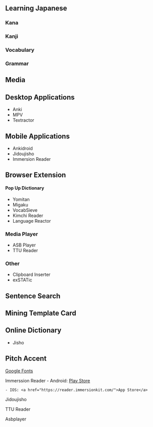 ## Learning Japanese
### Kana
### Kanji
### Vocabulary
### Grammar

## Media

## Desktop Applications
* Anki
* MPV
* Textractor

## Mobile Applications
* Ankidroid
* Jidoujisho
* Immersion Reader

## Browser Extension
#### Pop Up Dictionary
* Yomitan
* Migaku
* VocabSieve
* Kimchi Reader
* Language Reactor
### Media Player
* ASB Player
* TTU Reader
### Other
* Clipboard Inserter
* exSTATic

## Sentence Search

## Mining Template Card

## Online Dictionary
* Jisho


## Pitch Accent

<a href="https://fonts.google.com/">Google Fonts</a>

Immerssion Reader
    - Android: <a href="https://play.google.com/store/apps/details?id=com.immersionkit.immersion_reader">Play Store</a>

    - IOS: <a href="https://reader.immersionkit.com/">App Store</a>

Jidoujisho

TTU Reader

Asbplayer